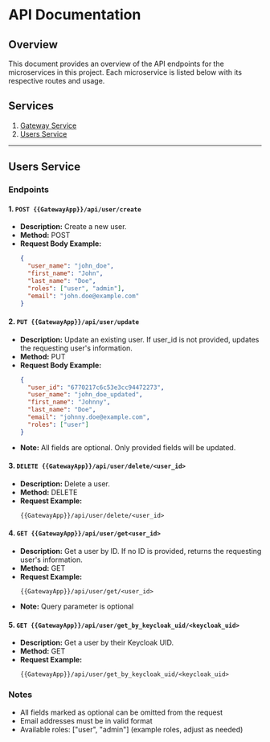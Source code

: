 # API Documentation

## Overview
This document provides an overview of the API endpoints for the microservices in this project. Each microservice is listed below with its respective routes and usage.

## Services
1. [Gateway Service](#gateway-service)
2. [Users Service](#users-service)

---

## Users Service

### Endpoints

#### 1. `POST {{GatewayApp}}/api/user/create`
- **Description:** Create a new user.
- **Method:** POST
- **Request Body Example:**
  ```json
  {
    "user_name": "john_doe",
    "first_name": "John",
    "last_name": "Doe",
    "roles": ["user", "admin"],
    "email": "john.doe@example.com"
  }
  ```

#### 2. `PUT {{GatewayApp}}/api/user/update`
- **Description:** Update an existing user. If user_id is not provided, updates the requesting user's information.
- **Method:** PUT
- **Request Body Example:**
  ```json
  {
    "user_id": "6770217c6c53e3cc94472273",
    "user_name": "john_doe_updated",
    "first_name": "Johnny",
    "last_name": "Doe",
    "email": "johnny.doe@example.com",
    "roles": ["user"]
  }
  ```
- **Note:** All fields are optional. Only provided fields will be updated.

#### 3. `DELETE {{GatewayApp}}/api/user/delete/<user_id>`
- **Description:** Delete a user.
- **Method:** DELETE
- **Request Example:**
  ```
  {{GatewayApp}}/api/user/delete/<user_id>
  ```


#### 4. `GET {{GatewayApp}}/api/user/get<user_id>`
- **Description:** Get a user by ID. If no ID is provided, returns the requesting user's information.
- **Method:** GET
- **Request Example:**
  ```
  {{GatewayApp}}/api/user/get/<user_id>
  ```
- **Note:** Query parameter is optional

#### 5. `GET {{GatewayApp}}/api/user/get_by_keycloak_uid/<keycloak_uid>`
- **Description:** Get a user by their Keycloak UID.
- **Method:** GET
- **Request Example:**
  ```
  {{GatewayApp}}/api/user/get_by_keycloak_uid/<keycloak_uid>
  ```

### Notes
- All fields marked as optional can be omitted from the request
- Email addresses must be in valid format
- Available roles: ["user", "admin"] (example roles, adjust as needed)
